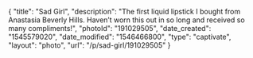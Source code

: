 {
    "title": "Sad Girl",
    "description": "The first liquid lipstick I bought from Anastasia Beverly Hills. Haven’t worn this out in so long and received so many compliments!",
    "photoId": "191029505",
    "date_created": "1545579020",
    "date_modified": "1546466800",
    "type": "captivate",
    "layout": "photo",
    "url": "\/p\/sad-girl\/191029505"
}